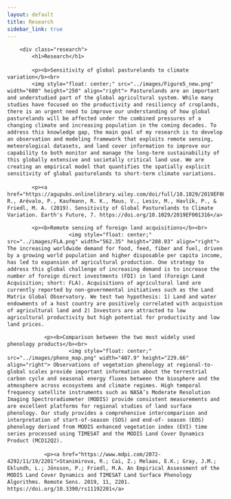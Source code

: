 ```yaml
---
layout: default
title: Research
sidebar_link: true
---
```


		<div class="research">
			<h1>Research</h1>
			
			<p><b>Sensitivity of global pasturelands to climate variation</b><br>
			<img style="float: center;" src="../images/Figure5_new.png" width="600" height="250" align="right"> Pasturelands are an important and understudied part of the global agricultural system. While many studies have focused on the productivity and resiliency of croplands, there is an urgent need to improve our understanding of how global pasturelands will be affected under the combined pressures of a changing climate and increasing population in the coming decades. To address this knowledge gap, the main goal of my research is to develop an observation and modeling framework that exploits remote sensing, meteorological datasets, and land cover information to improve our capability to both monitor and manage the long-term sustainability of this globally extensive and societally critical land use. We are creating an empirical model that quantifies the spatially explicit sensitivity of global pasturelands to short-term climate variations. 
			
			<p><a href="https://agupubs.onlinelibrary.wiley.com/doi/full/10.1029/2019EF001316">Stanimirova, R., Arévalo, P., Kaufmann, R. K., Maus, V., Lesiv, M., Havlík, P., & Friedl, M. A. (2019). Sensitivity of Global Pasturelands to Climate Variation. Earth's Future, 7. https://doi.org/10.1029/2019EF001316</a>
</div>

			
			<p><b>Remote sensing of foreign land acquisitions</b><br>
                        <img style="float: center;" src="../images/FLA.png" width="562.35" height="288.03" align="right"> The increasing worldwide demand for food, feed, fiber and fuel, driven by a growing world population and higher disposable per capita income, has led to expansion of agricultural production. One strategy to address this global challenge of increasing demand is to increase the number of foreign direct investments (FDI) in land (Foreign Land Acquisition; short: FLA). Acquisitions of agricultural land are currently reported by non-governmental initiatives such as the Land Matrix Global Observatory. We test two hypothesis: 1) Land and water endowments of a host country are positively correlated with acquistion of agricultural land and 2) Investors are attracted to low agricultural productivity but high potential for productivity and low land prices.

                        
				
</div>

     			<p><b>Comparison between the two most widely used phenology products</b><br>
                        <img style="float: center;" src="../images/pheno_map.png" width="487.9" height="229.66" align="right"> Observations of vegetation phenology at regional-to-global scales provide important information about the terrestrial carbon cycle and seasonal energy fluxes between the biosphere and the atmosphere across ecosystems and climate regimes. High temporal frequency satellite instruments such as NASA’s Moderate Resolution Imaging Spectroradiometer (MODIS) provide consistent measurements and are excellent platforms for regional studies of land surface phenology. Our study provides a comprehensive intercomparison and interpretation of start-of-season (SOS) and end-of- season (EOS) phenology derived from MODIS enhanced vegetation index (EVI) time series processed using TIMESAT and the MODIS Land Cover Dynamics Product (MCD12Q2).
				
		        <p><a href="https://www.mdpi.com/2072-4292/11/19/2201">Stanimirova, R.; Cai, Z.; Melaas, E.K.; Gray, J.M.; Eklundh, L.; Jönsson, P.; Friedl, M.A. An Empirical Assessment of the MODIS Land Cover Dynamics and TIMESAT Land Surface Phenology Algorithms. Remote Sens. 2019, 11, 2201. https://doi.org/10.3390/rs11192201</a>
			
</div>

